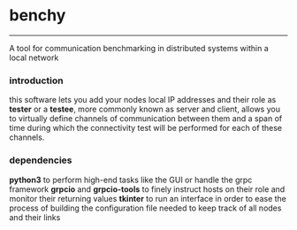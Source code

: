 # benchy
----
A tool for communication benchmarking in distributed systems within a local network

### introduction
this software lets you add your nodes local IP addresses and their role as **tester**
or a **testee**, more commonly known as server and client, allows you to virtually
define channels of communication between them and a span of time during which the
connectivity test will be performed for each of these channels.

### dependencies
**python3**
   to perform high-end tasks like the GUI or handle the grpc framework
   **grpcio** and **grpcio-tools**
   to finely instruct hosts on their role and monitor their returning values
   **tkinter**
   to run an interface in order to ease the process of building the
   configuration file needed to keep track of all nodes and their links
